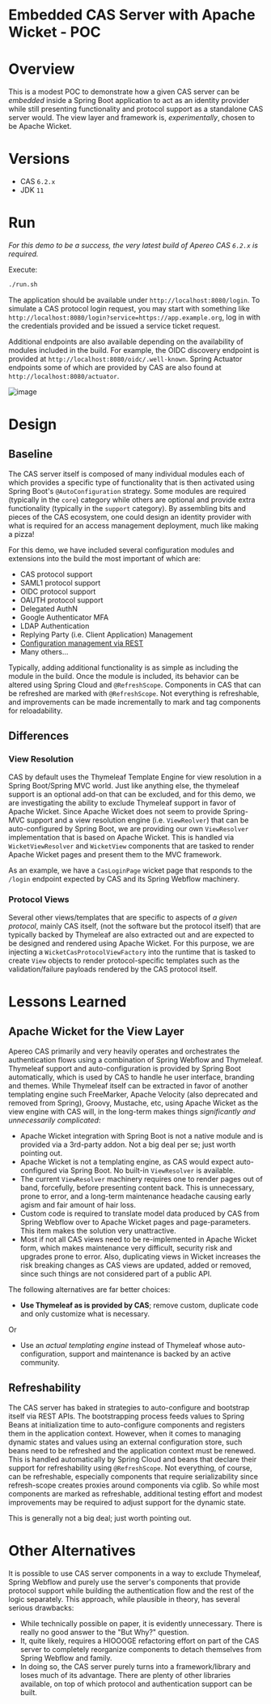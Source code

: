 # Embedded CAS Server with Apache Wicket - POC

# Overview

This is a modest POC to demonstrate how a given CAS server can be *embedded* inside a Spring Boot application
to act as an identity provider while still presenting functionality and protocol support as a standalone CAS server would. The view layer and framework is, *experimentally*, chosen to be Apache Wicket.

# Versions

- CAS `6.2.x`
- JDK `11`

# Run

*For this demo to be a success, the very latest build of Apereo CAS `6.2.x` is required.*

Execute:

```bash
./run.sh
```

The application should be available under `http://localhost:8080/login`. To simulate a CAS protocol login request,
you may start with something like `http://localhost:8080/login?service=https://app.example.org`, log in with the credentials
provided and be issued a service ticket request. 

Additional endpoints are also available depending on the availability of modules included in the build. For example, 
the OIDC discovery endpoint is provided at `http://localhost:8080/oidc/.well-known`.
Spring Actuator endpoints some of which are provided by CAS are also found at `http://localhost:8080/actuator`.

![image](https://user-images.githubusercontent.com/1205228/74520785-b2cd1d00-4f31-11ea-9e7d-6b4b9ab2c622.png)

# Design

## Baseline

The CAS server itself is composed of many individual modules each of which provides a specific type of functionality
that is then activated using Spring Boot's `@AutoConfiguration` strategy. Some modules are required (typically in the `core`)
category while others are optional and provide extra functionality (typically in the `support` category). By assembling bits and pieces
of the CAS ecosystem, one could design an identity provider with what is required for an access management deployment, much
like making a pizza!

For this demo, we have included several configuration modules
and extensions into the build the most important of which are:

- CAS protocol support
- SAML1 protocol support
- OIDC protocol support
- OAUTH protocol support
- Delegated AuthN
- Google Authenticator MFA
- LDAP Authentication
- Replying Party (i.e. Client Application) Management
- [Configuration management via REST](https://github.com/mmoayyed/cas-poc-restful-config)
- Many others...

Typically, adding additional functionality is as simple as including the module in the build. Once the module is included,
its behavior can be altered using Spring Cloud and `@RefreshScope`. Components in CAS that can be refreshed are marked with `@RefreshScope`. Not everything is refreshable, and improvements can be made incrementally to mark and tag components for reloadability.

## Differences

### View Resolution

CAS by default uses the Thymeleaf Template Engine for view resolution in a Spring Boot/Spring MVC world. Just like anything else,
the thymeleaf support is an optional add-on that can be excluded, and for this demo, we are investigating the ability to exclude
Thymeleaf support in favor of Apache Wicket. Since Apache Wicket does not seem to provide Spring-MVC support and a view resolution engine
(i.e. `ViewReolver`) that can be auto-configured by Spring Boot, we are providing our own `ViewResolver` implementation
that is based on Apache Wicket. This is handled via `WicketViewResolver` and `WicketView` components that are tasked to render Apache Wicket pages and present them to the MVC framework. 

As an example, we have a `CasLoginPage` wicket page that responds to the `/login` endpoint expected by CAS and its Spring Webflow machinery.

### Protocol Views

Several other views/templates that are specific to aspects of *a given protocol*, mainly CAS itself, (not the software but the protocol itself) that are typically backed by Thymeleaf are also extracted out and are expected to be designed and rendered using Apache Wicket. For this purpose, we are injecting a `WicketCasProtocolViewFactory` into the runtime that is tasked to create `View` objects to render protocol-specific templates such as the validation/failure payloads rendered by the CAS protocol itself.

# Lessons Learned

## Apache Wicket for the View Layer

Apereo CAS primarily and very heavily operates and orchestrates the authentication flows using a combination of Spring Webflow and Thymeleaf. Thymeleaf support and auto-configuration is provided by Spring Boot automatically, which is used by CAS to handle he user interface, branding
and themes. While Thymeleaf itself can be extracted in favor of another templating engine such FreeMarker, Apache Velocity (also deprecated and removed from Spring), Groovy, Mustache, etc, using Apache Wicket as the view engine with CAS will, in the long-term makes things *significantly and unnecessarily complicated*:

- Apache Wicket integration with Spring Boot is not a native module and is provided via a 3rd-party addon. Not a big deal per se; just worth pointing out.
- Apache Wicket is not a templating engine, as CAS would expect auto-configured via Spring Boot. No built-in `ViewResolver` is available.
- The current `ViewResolver` machinery requires one to render pages out of band, forcefully, before presenting content back. This is unnecessary, prone to error, and a long-term maintenance headache causing early agism and fair amount of hair loss.
- Custom code is required to translate model data produced by CAS from Spring Webflow over to Apache Wicket pages and page-parameters. This item makes the solution very unattractive.
- Most if not all CAS views need to be re-implemented in Apache Wicket form, which makes maintenance very difficult, security risk and upgrades prone to error. Also, duplicating views in Wicket increases the risk breaking changes as CAS views are updated, added or removed, since such things are not considered part of a public API. 

The following alternatives are far better choices:

- **Use Thymeleaf as is provided by CAS**; remove custom, duplicate code and only customize what is necessary.

Or

- Use an *actual templating engine* instead of Thymeleaf whose auto-configuration, support and maintenance is backed by an active community.

## Refreshability

The CAS server has baked in strategies to auto-configure and bootstrap itself via REST APIs. The bootstrapping process feeds values to Spring Beans at initialization time to auto-configure components and registers them in the application context. However, when it comes to managing dynamic states and values using an external configuration store, such beans need to be refreshed and the application context must be renewed. This is handled automatically by Spring Cloud and beans that declare their support for refreshability using `@RefreshScope`. Not everything, of course, can be refreshable, especially components that require serializability since refresh-scope creates proxies around components via cglib. So while most components are marked as refreshable, additional testing effort and modest improvements may be required to adjust support for the dynamic state.

This is generally not a big deal; just worth pointing out.

# Other Alternatives

It is possible to use CAS server components in a way to exclude Thymeleaf, Spring Webflow and purely use the server's components that provide protocol support while building the authentication flow and the rest of the logic separately. This approach, while plausible in theory, has several serious drawbacks:

- While technically possible on paper, it is evidently unnecessary. There is really no good answer to the "But Why?" question.
- It, quite likely, requires a HIOOOGE refactoring effort on part of the CAS server to completely reorganize components to detach themselves from Spring Webflow and family.
- In doing so, the CAS server purely turns into a framework/library and loses much of its advantage. There are plenty of other libraries available, on top of which protocol and authentication support can be built.